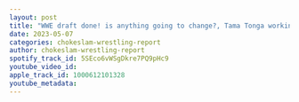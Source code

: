 ```yaml
---
layout: post
title: "WWE draft done! is anything going to change?, Tama Tonga working with out a contract?"
date: 2023-05-07
categories: chokeslam-wrestling-report
author: chokeslam-wrestling-report
spotify_track_id: 5SEco6vWSgDkre7PQ9pHc9
youtube_video_id: 
apple_track_id: 1000612101328
youtube_metadata: 
---
```

